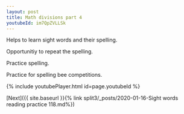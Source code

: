 ```yaml
---
layout: post
title: Math divisions part 4
youtubeId: im7QpZVLLSk
---
```

 
 
Helps to learn sight words and their spelling.

Opportunitiy to repeat the spelling. 

Practice spelling. 
 
Practice for spelling bee competitions. 
 
{% include youtubePlayer.html id=page.youtubeId %}
 
 

[Next]({{ site.baseurl }}{% link  split3/_posts/2020-01-16-Sight words reading practice 118.md%})
 

